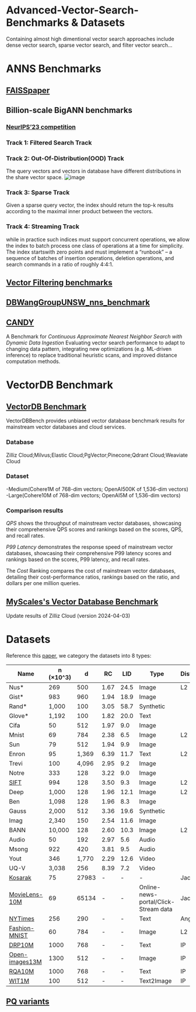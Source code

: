 # Advanced-Vector-Search-Benchmarks & Datasets
   Containing almost high dimentional vector search approaches include dense vector search, sparse vector search, and filter vector search...
# ANNS Benchmarks
## [FAISS](https://github.com/facebookresearch/faiss)[paper](https://arxiv.org/pdf/2401.08281)
## Billion-scale BigANN benchmarks
### [NeurIPS’23 competition](https://arxiv.org/pdf/2409.17424)
### Track 1: Filtered Search Track
### Track 2: Out-Of-Distribution(OOD) Track
The query vectors and vectors in database have different distributions in the share vector space. ![image](https://github.com/RichardWang11/Vector-Search-Benchmark/blob/main/OODtrack.png) 
### Track 3: Sparse Track
Given a sparse query vector, the index should return the top-k results according to the maximal inner product between the vectors.
### Track 4: Streaming Track
while in practice such indices must support concurrent operations, we allow the index to batch process one class of operations at a time for simplicity. The index startswith zero points and must implement a “runbook” – a sequence of batches of insertion operations, deletion operations, and search commands in a ratio of roughly 4:4:1.
## [Vector Filtering benchmarks](https://github.com/qdrant/ann-filtering-benchmark-datasets)
## [DBWangGroupUNSW_nns_benchmark](https://github.com/DBAIWangGroup/nns_benchmark)
## [CANDY](https://arxiv.org/pdf/2406.19651)
A Benchmark for *Continuous Approximate Nearest Neighbor Search with Dynamic Data Ingestion* Evaluating vector search performance to adapt to changing data pattern, integrating new optimizations (e.g. ML-driven inference) to replace traditional heuristic scans, and improved distance computation methods.
# VectorDB Benchmark
## [VectorDB Benchmark](https://zilliz.com/vector-database-benchmark-tool?database=ZillizCloud%2CMilvus%2CElasticCloud%2CPgVector%2CPinecone%2CQdrantCloud%2CWeaviateCloud&dataset=medium&filter=none%2Clow%2Chigh&tab=1)
VectorDBBench provides unbiased vector database benchmark results for mainstream vector databases and cloud services.
### Database
Zilliz Cloud;Milvus;Elastic Cloud;PgVector;Pinecone;Qdrant Cloud;Weaviate Cloud
### Dataset
-Medium(Cohere1M of 768-dim vectors; OpenAI500K of 1,536-dim vectors)
-Large(Cohere10M of 768-dim vectors; OpenAI5M of 1,536-dim vectors)
### Comparison results
*QPS* shows the throughput of mainstream vector databases, showcasing their comprehensive QPS scores and rankings based on the scores, QPS, and recall rates.

*P99 Latency* demonstrates the response speed of mainstream vector databases, showcasing their comprehensive P99 latency scores and rankings based on the scores, P99 latency, and recall rates.

The *Cost* Ranking compares the cost of mainstream vector databases, detailing their cost-performance ratios, rankings based on the ratio, and dollars per one million queries.
## [MyScales's Vector Database Benchmark](https://myscale.github.io/benchmark/#/benchmark)
Update results of Zilliz Cloud (version 2024-04-03)

# Datasets
Reference this [paper](https://ieeexplore.ieee.org/abstract/document/8681160), we category the datasets into 8 types:

| Name   | n (×10^3) | d    | RC   | LID  | Type       |Distance|
|--------|-----------|------|------|------|------------|------------|
| Nus*   | 269       | 500  | 1.67 | 24.5 | Image      |L2|
| Gist*  | 983       | 960  | 1.94 | 18.9 | Image      ||
| Rand*  | 1,000     | 100  | 3.05 | 58.7 | Synthetic  ||
| Glove* | 1,192     | 100  | 1.82 | 20.0 | Text       ||
| Cifa   | 50        | 512  | 1.97 | 9.0  | Image      ||
| Mnist  | 69        | 784  | 2.38 | 6.5  | Image      |L2|
| Sun    | 79        | 512  | 1.94 | 9.9  | Image      ||
| Enron  | 95        | 1,369| 6.39 | 11.7 | Text       |L2|
| Trevi  | 100       | 4,096| 2.95 | 9.2  | Image      ||
| Notre  | 333       | 128  | 3.22 | 9.0  | Image      ||
| [SIFT](http://corpus-texmex.irisa.fr/)| 994       | 128  | 3.50 | 9.3  | Image      |L2|
| Deep   | 1,000     | 128  | 1.96 | 12.1 | Image      |L2|
| Ben    | 1,098     | 128  | 1.96 | 8.3  | Image      ||
| Gauss  | 2,000     | 512  | 3.36 | 19.6 | Synthetic  ||
| Imag   | 2,340     | 150  | 2.54 | 11.6 | Image      ||
| BANN   | 10,000    | 128  | 2.60 | 10.3 | Image      |L2|
| Audio  | 50        | 192  | 2.97 | 5.6  | Audio      ||
| Msong  | 922       | 420  | 3.81 | 9.5  | Audio      ||
| Yout   | 346       | 1,770| 2.29 | 12.6 | Video      ||
| UQ-V   | 3,038     | 256  | 8.39 | 7.2  | Video      ||
| [Kosarak](http://fimi.uantwerpen.be/data/)| 75   | 27983 | - | -  | -     |Jaccard|
| [MovieLens-10M](https://grouplens.org/datasets/movielens/10m/)| 69    | 65134 | - | -  | Online-news-portal/Click-Stream data|Jaccard|
|[NYTimes](https://archive.ics.uci.edu/dataset/164/bag+of+words)|256| 290 | - | -  | Text|Angular|
|[Fashion-MNIST](https://github.com/zalandoresearch/fashion-mnist)|60|784| - | -  | Image|L2|
|[DRP10M](https://github.com/IntelLabs/VectorSearchDatasets/tree/main/dpr)|1000|768| - | -  | Text|IP|
|[Open-images13M](https://github.com/IntelLabs/VectorSearchDatasets/tree/main/dpr)|1300|512| - | -  | Image|IP|
|[RQA10M](https://github.com/IntelLabs/VectorSearchDatasets/tree/main/dpr)|1000|768| - | -  | Text|IP|
|[WIT1M](https://github.com/IntelLabs/VectorSearchDatasets/tree/main/dpr)|100|512| - | -  | Text2Image|IP|
    
## [PQ variants](https://raw.githubusercontent.com/wiki/facebookresearch/faiss/PQ_variants_Faiss_annotated.png)
